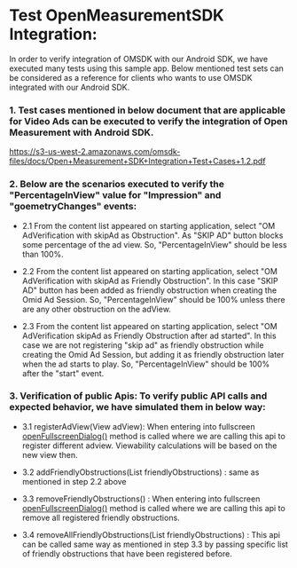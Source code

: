# Test OpenMeasurementSDK Integration:
In order to verify integration of OMSDK with our Android SDK, we have executed many tests using this sample app. 
Below mentioned test sets can be considered as a reference for clients who wants to use OMSDK integrated with our Android SDK.

### 1. Test cases mentioned in below document that are applicable for Video Ads can be executed to verify the integration of Open Measurement with Android SDK.
<https://s3-us-west-2.amazonaws.com/omsdk-files/docs/Open+Measurement+SDK+Integration+Test+Cases+1.2.pdf>

### 2. Below are the scenarios executed to verify the "PercentageInView" value for "Impression" and "goemetryChanges" events:

- 2.1 From the content list appeared on starting application, select "OM AdVerification with skipAd as Obstruction". 
As "SKIP AD" button blocks some percentage of the ad view. So, "PercentageInView" should be less than 100%.

- 2.2 From the content list appeared on starting application, select "OM AdVerification with skipAd as Friendly Obstruction". 
In this case "SKIP AD" button has been added as friendly obstruction when creating the Omid Ad Session. So, "PercentageInView" should be 100% unless there are any other obstruction on the adView.

- 2.3 From the content list appeared on starting application, select "OM AdVerification skipAd as Friendly Obstruction after ad started".
In this case we are not registering "skip ad" as friendly obstruction while creating the Omid Ad Session, but adding it as friendly obstruction later when the ad starts to play.
So, "PercentageInView" should be 100% after the "start" event.

### 3. Verification of public Apis: To verify public API calls and expected behavior, we have simulated them in below way:

- 3.1 registerAdView(View adView): When entering into fullscreen [openFullscreenDialog()](app/src/main/java/com/ooyala/pulseplayer/videoPlayer/VideoPlayerActivity.java) method is called where we are calling this api to register different adview.
 Viewability calculations will be based on the new view then.

- 3.2 addFriendlyObstructions(List<View> friendlyObstructions) : same as mentioned in step 2.2 above

- 3.3 removeFriendlyObstructions() : When entering into fullscreen [openFullscreenDialog()](app/src/main/java/com/ooyala/pulseplayer/videoPlayer/VideoPlayerActivity.java) method is called where we are calling this api to remove all registered friendly obstructions.

- 3.4 removeAllFriendlyObstructions(List<View> friendlyObstructions) : This api can be called same way as mentioned in step 3.3 by passing specific list of friendly obstructions that have been registered before.  